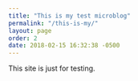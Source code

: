 ```yaml
---
title: "This is my test microblog"
permalink: "/this-is-my/"
layout: page
order: 2
date: 2018-02-15 16:32:38 -0500
---
```

This site is just for testing.
